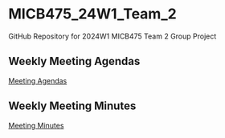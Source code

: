 # MICB475_24W1_Team_2
GitHub Repository for 2024W1 MICB475 Team 2 Group Project

## Weekly Meeting Agendas ##
[Meeting Agendas](https://github.com/sidahuja1/MICB475_24W1_Team_2/tree/main/Meeting%20Agendas)

## Weekly Meeting Minutes ##
[Meeting Minutes](https://github.com/sidahuja1/MICB475_24W1_Team_2/tree/main/Meeting%20Agendas/Meeting%20Minutes)
